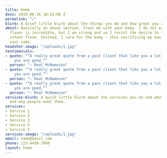 ```yaml
---
title: Home
date: 2019-06-16 18:53:00 Z
permalink: "/"
blurb: A brief little blurb about the things you do and how great you are.
about: Basically an about section. Trust me with your baby. I do not eat them. The
  flavor is incredible, but I am strong and so I resist the desire to feast upon the
  infant flesh. Instead, I care for the baby - thus sacrificing my own hunger for
  your sake.
headshot-image: "/uploads/1.jpg"
testimonials:
- quote: "“A really great quote from a past client that like you a lot and think that
    you are good.”"
  person: "— Real McNameson"
- quote: "“A really great quote from a past client that like you a lot and think that
    you are good.”"
  person: "— Real McNameson"
- quote: "“A really great quote from a past client that like you a lot and think that
    you are good.”"
  person: "— Real McNameson"
services-blurb: A quick little blurb about the services you do and what those are
  and why people want them.
services:
- Service 1
- Service 2
- Service 3
- Service 4
- Service 5
services-image: "/uploads/1.jpg"
email: name@email.com
phone: 123-4456-7890
layout: home
---
```


